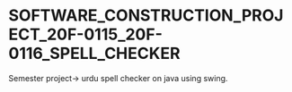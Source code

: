 # SOFTWARE_CONSTRUCTION_PROJECT_20F-0115_20F-0116_SPELL_CHECKER
Semester project-> urdu spell checker on java using swing.
